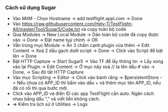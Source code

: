 ### Cách sử dụng Sugar

- Vào MitM - Chọn Hostname -> add testflight.appl.com -> Done
- Vào https://raw.githubusercontent.com/Hely-T/TestFlight-All/master/Tool/Sugar5/Code.txt và copy toàn bộ code
- Qua Modules -> New Local Module -> Dán toàn bộ code đã copy được vào -> Done -> Đặt name tuỳ chỉnh -> OK
- Vẫn trong mục Module -> Ấn 3 chấm cạnh plugin vừa thêm ->  Edit Content -> Xoá 2 dấu gạch dưới script -> Done -> Click vào Script để bật lên -> Done
- Bật HTTP Capture -> Start Sugar5 -> Vào TF để lấy thông tin -> Lấy xong vào lại Plugin -> Edit Content -> Ở mục nãy xoá // ta tên dấu # vào -> Done, -> Sau đó tắt HTTP Capture 
- Vào mục Scripting -> Editor -> Click vào bánh răng -> $persistentStore -> Nếu chưa có APP_ID thì bấm vào dấu + và thêm mục tên APP_ID, nếu đã có rồi thì qua bước mới.
- Click vào APP_ID và điền ID các app TestFlight cần auto. Ngăn cách nhau bằng dấu "," và viết liền không cách.
- => Kiểm tra lịch sử ở Utilities -> Logs